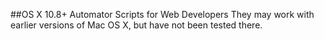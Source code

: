 ##OS X 10.8+ Automator Scripts for Web Developers
They may work with earlier versions of Mac OS X, but have not been tested there.
